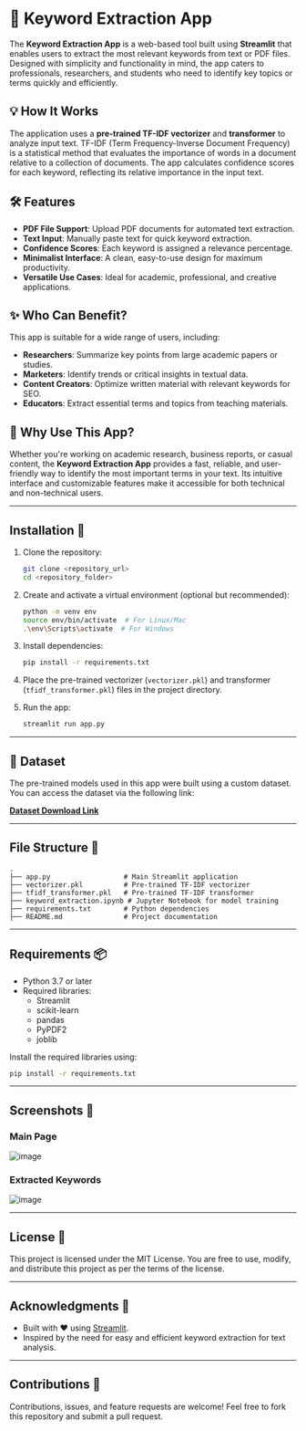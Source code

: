 # 🔑 Keyword Extraction App

The **Keyword Extraction App** is a web-based tool built using **Streamlit** that enables users to extract the most relevant keywords from text or PDF files. Designed with simplicity and functionality in mind, the app caters to professionals, researchers, and students who need to identify key topics or terms quickly and efficiently.

## 💡 How It Works

The application uses a **pre-trained TF-IDF vectorizer** and **transformer** to analyze input text. TF-IDF (Term Frequency-Inverse Document Frequency) is a statistical method that evaluates the importance of words in a document relative to a collection of documents. The app calculates confidence scores for each keyword, reflecting its relative importance in the input text.

## 🛠️ Features

- **PDF File Support**: Upload PDF documents for automated text extraction.
- **Text Input**: Manually paste text for quick keyword extraction.
- **Confidence Scores**: Each keyword is assigned a relevance percentage.
- **Minimalist Interface**: A clean, easy-to-use design for maximum productivity.
- **Versatile Use Cases**: Ideal for academic, professional, and creative applications.

## ✨ Who Can Benefit?

This app is suitable for a wide range of users, including:
- **Researchers**: Summarize key points from large academic papers or studies.
- **Marketers**: Identify trends or critical insights in textual data.
- **Content Creators**: Optimize written material with relevant keywords for SEO.
- **Educators**: Extract essential terms and topics from teaching materials.

## 🎯 Why Use This App?

Whether you're working on academic research, business reports, or casual content, the **Keyword Extraction App** provides a fast, reliable, and user-friendly way to identify the most important terms in your text. Its intuitive interface and customizable features make it accessible for both technical and non-technical users.

---

## Installation 🚀

1. Clone the repository:
   ```bash
   git clone <repository_url>
   cd <repository_folder>
   ```

2. Create and activate a virtual environment (optional but recommended):
   ```bash
   python -m venv env
   source env/bin/activate  # For Linux/Mac
   .\env\Scripts\activate  # For Windows
   ```

3. Install dependencies:
   ```bash
   pip install -r requirements.txt
   ```

4. Place the pre-trained vectorizer (`vectorizer.pkl`) and transformer (`tfidf_transformer.pkl`) files in the project directory.

5. Run the app:
   ```bash
   streamlit run app.py
   ```

---

## 📂 Dataset

The pre-trained models used in this app were built using a custom dataset. You can access the dataset via the following link:

**[Dataset Download Link](https://drive.google.com/file/d/1d8q1bUiAgG32XIBaPddOOCPlShyj9R1b/view?usp=sharing)**


---

## File Structure 📂

```
.
├── app.py                  # Main Streamlit application
├── vectorizer.pkl          # Pre-trained TF-IDF vectorizer
├── tfidf_transformer.pkl   # Pre-trained TF-IDF transformer
├── keyword_extraction.ipynb # Jupyter Notebook for model training
├── requirements.txt        # Python dependencies
├── README.md               # Project documentation
```

---

## Requirements 📦

- Python 3.7 or later
- Required libraries:
  - Streamlit
  - scikit-learn
  - pandas
  - PyPDF2
  - joblib

Install the required libraries using:
```bash
pip install -r requirements.txt
```

---

## Screenshots 📸

### Main Page
![image](https://github.com/user-attachments/assets/106e4e5a-9713-4bc9-aa85-157a287b8d25)


### Extracted Keywords
![image](https://github.com/user-attachments/assets/72dba38d-bed0-4781-ae2f-9cb99a07309c)


---

## License 📜

This project is licensed under the MIT License. You are free to use, modify, and distribute this project as per the terms of the license.

---

## Acknowledgments 🙌

- Built with ❤️ using [Streamlit](https://streamlit.io/).
- Inspired by the need for easy and efficient keyword extraction for text analysis.

---

## Contributions 🤝

Contributions, issues, and feature requests are welcome! Feel free to fork this repository and submit a pull request.
